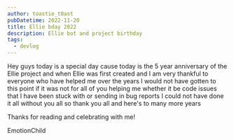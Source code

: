 ```yaml
---
author: toastie_t0ast
pubDatetime: 2022-11-20
title: Ellie bday 2022
description: Ellie bot and project birthday
tags:
  - devlog
---
```


Hey guys today is a special day cause today is the 5 year anniversary of the Ellie project and when Ellie was first created and I am very thankful to everyone who have helped me over the years I would not have gotten to this point if it was not for all of you helping me whether it be code issues that I have been stuck with or sending in bug reports I could not have done it all without you all so thank you all and here's to many more years

Thanks for reading and celebrating with me!

EmotionChild
